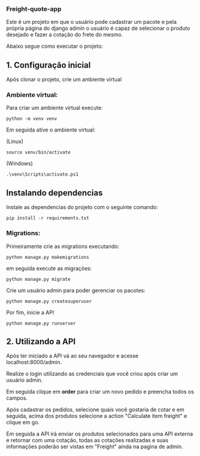 ### Freight-quote-app

Este é um projeto em que o usuário pode cadastrar um pacote e pela própria página do django admin o usuário é capaz de selecionar o produto desejado e fazer a cotação do frete do mesmo.

Abaixo segue como executar o projeto:

## 1. Configuração inicial

Após clonar o projeto, crie um ambiente virtual 


### Ambiente virtual:

Para criar um ambiente virtual execute:

```shell
python -m venv venv
```
Em seguida ative o ambiente virtual:

(Linux) 

```shell
source venv/bin/activate
```

(Windows)

```shell
.\venv\Scripts\activate.ps1
```

## Instalando dependencias

Instale as dependencias do projeto com o seguinte comando:
```
pip install -r requirements.txt
```


### Migrations:

Primeiramente crie as migrations executando:

```shell
python manage.py makemigrations
```

em seguida execute as migrações:
```shell
python manage.py migrate
```

Crie um usuário admin para poder gerenciar os pacotes:
```
python manage.py createsuperuser
```

Por fim, inicie a API

```shell
python manage.py runserver
```

## 2. Utilizando a API

Após ter iniciado a API vá ao seu navegador e acesse localhost:8000/admin.

Realize o login utilizando as credenciais que você criou após criar um usuário admin.

Em seguida clique em **order** para criar um novo pedido e preencha todos os campos.

Após cadastrar os pedidos, selecione quais você gostaria de cotar e em seguida, acima dos produtos selecione a action "Calculate item freight" e clique em go.

Em seguida a API irá enviar os produtos selecionados para uma API externa e retornar com uma cotação, todas as cotações realizadas e suas informações poderão ser vistas em "Freight" ainda na pagina de admin.
